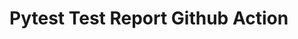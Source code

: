 # Pytest Test Report Github Action

<!-- Pytest Coverage Comment:Begin -->
<!-- Pytest Coverage Comment:End -->
